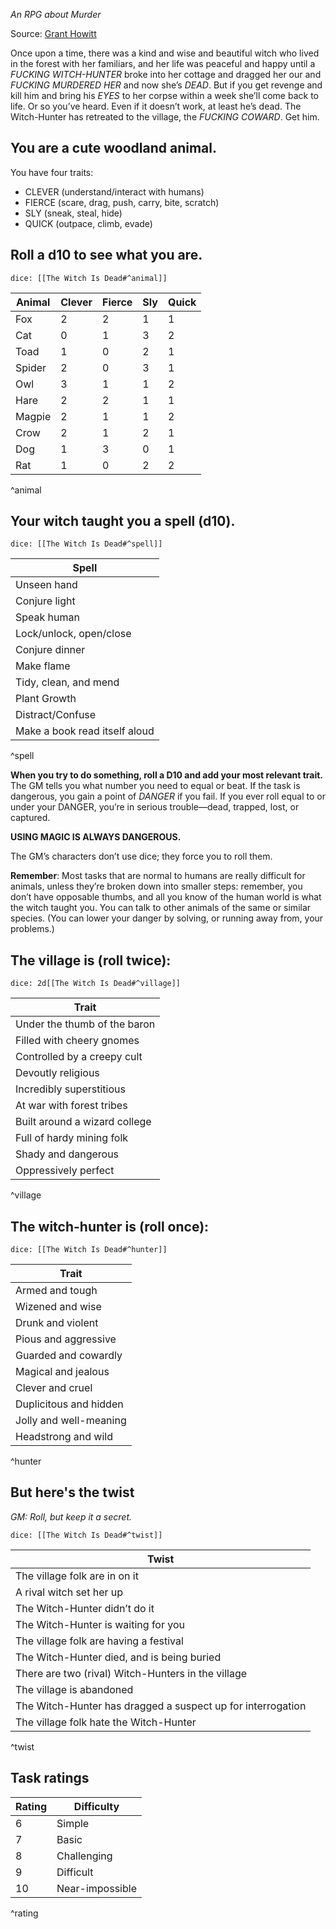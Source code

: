 *An RPG about Murder*

Source: [Grant Howitt](https://gshowitt.itch.io/the-witch-is-dead)

Once upon a time, there was a kind and wise and beautiful witch who lived in the forest with her familiars, and her life was peaceful and happy until a *FUCKING WITCH-HUNTER* broke into her cottage and dragged her our and *FUCKING MURDERED HER* and now she’s *DEAD*. But if you get revenge and kill him and bring his *EYES* to her corpse within a week she’ll come back to life. Or so you’ve heard. Even if it doesn’t work, at least he’s dead. The Witch-Hunter has retreated to the village, the *FUCKING COWARD*. Get him.

## You are a cute woodland animal.

You have four traits:

- CLEVER (understand/interact with humans)
- FIERCE (scare, drag, push, carry, bite, scratch)
- SLY (sneak, steal, hide)
- QUICK (outpace, climb, evade)

## Roll a d10 to see what you are.

`dice: [[The Witch Is Dead#^animal]]`

| Animal | Clever | Fierce | Sly | Quick |
| ------ | ------ | ------ | --- | ----- |
| Fox    | 2      | 2      | 1   | 1     |
| Cat    | 0      | 1      | 3   | 2     |
| Toad   | 1      | 0      | 2   | 1     |
| Spider | 2      | 0      | 3   | 1     |
| Owl    | 3      | 1      | 1   | 2     |
| Hare   | 2      | 2      | 1   | 1     |
| Magpie | 2      | 1      | 1   | 2     |
| Crow   | 2      | 1      | 2   | 1     |
| Dog    | 1      | 3      | 0   | 1     |
| Rat    | 1      | 0      | 2   | 2     |
^animal

## Your witch taught you a spell (d10).

`dice: [[The Witch Is Dead#^spell]]`

| Spell                         |
| ----------------------------- |
| Unseen hand                   |
| Conjure light                 |
| Speak human                   |
| Lock/unlock, open/close       |
| Conjure dinner                |
| Make flame                    |
| Tidy, clean, and mend         |
| Plant Growth                  |
| Distract/Confuse              |
| Make a book read itself aloud |
^spell

**When you try to do something, roll a D10 and add your most relevant trait.** The GM tells you what number you need to equal or beat. If the task is dangerous, you gain a point of *DANGER* if you fail. If you ever roll equal to or under your DANGER, you’re in serious trouble—dead, trapped, lost, or captured.

**USING MAGIC IS ALWAYS DANGEROUS.**

The GM’s characters don’t use dice; they force you to roll them. 

**Remember**: Most tasks that are normal to humans are really difficult for animals, unless they’re broken down into smaller steps: remember, you don’t have opposable thumbs, and all you know of the human world is what the witch taught you. You can talk to other animals of the same or similar species. (You can lower your danger by solving, or running away from, your problems.)

## The village is (roll twice):

`dice: 2d[[The Witch Is Dead#^village]]`

| Trait                         |
| ----------------------------- |
| Under the thumb of the baron  |
| Filled with cheery gnomes     |
| Controlled by a creepy cult   |
| Devoutly religious            |
| Incredibly superstitious      |
| At war with forest tribes     |
| Built around a wizard college |
| Full of hardy mining folk     |
| Shady and dangerous           |
| Oppressively perfect          |
^village

## The witch-hunter is (roll once):

`dice: [[The Witch Is Dead#^hunter]]`

| Trait                  |
| ---------------------- |
| Armed and tough        |
| Wizened and wise       |
| Drunk and violent      |
| Pious and aggressive   |
| Guarded and cowardly   |
| Magical and jealous    |
| Clever and cruel       |
| Duplicitous and hidden |
| Jolly and well-meaning |
| Headstrong and wild    |
^hunter

## But here's the twist
*GM: Roll, but keep it a secret.*

`dice: [[The Witch Is Dead#^twist]]`

| Twist                                                       |
| ----------------------------------------------------------- |
| The village folk are in on it                               |
| A rival witch set her up                                    |
| The Witch-Hunter didn’t do it                               |
| The Witch-Hunter is waiting for you                         |
| The village folk are having a festival                      |
| The Witch-Hunter died, and is being buried                  |
| There are two (rival) Witch-Hunters in the village          |
| The village is abandoned                                    |
| The Witch-Hunter has dragged a suspect up for interrogation |
| The village folk hate the Witch-Hunter                      |
^twist

## Task ratings

| Rating | Difficulty      |
| ------ | --------------- |
| 6      | Simple          |
| 7      | Basic           |
| 8      | Challenging     |
| 9      | Difficult       |
| 10     | Near-impossible |
^rating


